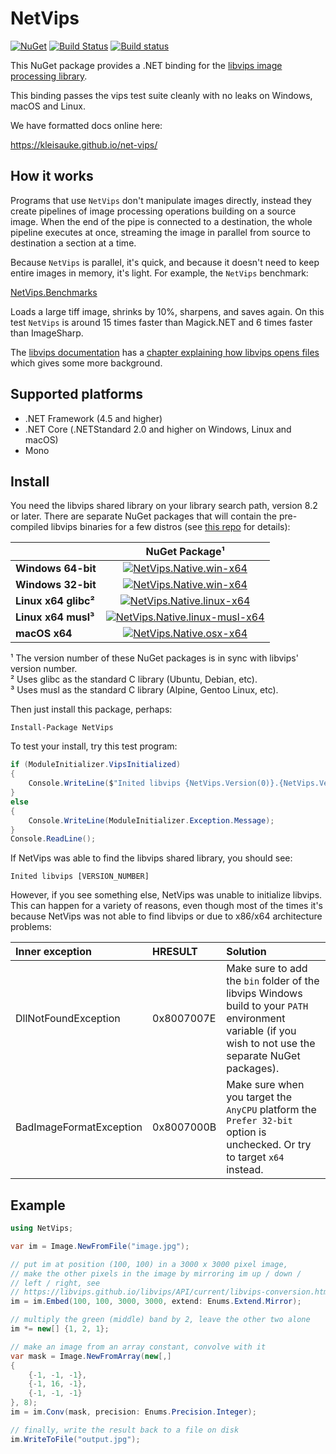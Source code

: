 # NetVips

[![NuGet](https://img.shields.io/nuget/v/NetVips.svg)](https://www.nuget.org/packages/NetVips)
[![Build Status](https://travis-ci.org/kleisauke/net-vips.svg?branch=master)](https://travis-ci.org/kleisauke/net-vips)
[![Build status](https://ci.appveyor.com/api/projects/status/d2r9uanb5yij07pt/branch/master?svg=true)](https://ci.appveyor.com/project/kleisauke/net-vips/branch/master)

This NuGet package provides a .NET binding for the [libvips image processing library](https://libvips.github.io/libvips).

This binding passes the vips test suite cleanly with no leaks on Windows, macOS and Linux.

We have formatted docs online here:

https://kleisauke.github.io/net-vips/

## How it works

Programs that use `NetVips` don't manipulate images directly, instead
they create pipelines of image processing operations building on a source
image. When the end of the pipe is connected to a destination, the whole
pipeline executes at once, streaming the image in parallel from source to
destination a section at a time.

Because `NetVips` is parallel, it's quick, and because it doesn't need to
keep entire images in memory, it's light. For example, the `NetVips` benchmark:

[NetVips.Benchmarks](https://github.com/kleisauke/net-vips/tree/master/tests/NetVips.Benchmarks)

Loads a large tiff image, shrinks by 10%, sharpens, and saves again. On this
test `NetVips` is around 15 times faster than Magick.NET and 6 times faster
than ImageSharp.

The [libvips documentation](https://libvips.github.io/libvips/API/current)
has a [chapter explaining how libvips opens
files](https://libvips.github.io/libvips/API/current/How-it-opens-files.md.html)
which gives some more background.

## Supported platforms

- .NET Framework (4.5 and higher)
- .NET Core (.NETStandard 2.0 and higher on Windows, Linux and macOS)
- Mono

## Install

You need the libvips shared library on your library search path, version 8.2 or
later. There are separate NuGet packages that will contain the pre-compiled 
libvips binaries for a few distros (see
[this repo](https://github.com/kleisauke/libvips-packaging) for details):

|                    |NuGet Package¹|
|--------------------|:------------:|
|**Windows 64-bit**  |[![NetVips.Native.win-x64](https://img.shields.io/nuget/v/NetVips.Native.win-x64.svg)](https://www.nuget.org/packages/NetVips.Native.win-x64)|
|**Windows 32-bit**  |[![NetVips.Native.win-x64](https://img.shields.io/nuget/v/NetVips.Native.win-x86.svg)](https://www.nuget.org/packages/NetVips.Native.win-x86)|
|**Linux x64 glibc²**|[![NetVips.Native.linux-x64](https://img.shields.io/nuget/v/NetVips.Native.linux-x64.svg)](https://www.nuget.org/packages/NetVips.Native.linux-x64)|
|**Linux x64 musl³** |[![NetVips.Native.linux-musl-x64](https://img.shields.io/nuget/v/NetVips.Native.linux-musl-x64.svg)](https://www.nuget.org/packages/NetVips.Native.linux-musl-x64)|
|**macOS x64**       |[![NetVips.Native.osx-x64](https://img.shields.io/nuget/v/NetVips.Native.osx-x64.svg)](https://www.nuget.org/packages/NetVips.Native.osx-x64)|

¹ The version number of these NuGet packages is in sync with libvips' version number.  
² Uses glibc as the standard C library (Ubuntu, Debian, etc).  
³ Uses musl as the standard C library (Alpine, Gentoo Linux, etc).

Then just install this package, perhaps:

    Install-Package NetVips

To test your install, try this test program:

```csharp
if (ModuleInitializer.VipsInitialized)
{
    Console.WriteLine($"Inited libvips {NetVips.Version(0)}.{NetVips.Version(1)}.{NetVips.Version(2)}");
}
else
{
    Console.WriteLine(ModuleInitializer.Exception.Message);
}
Console.ReadLine();
```

If NetVips was able to find the libvips shared library, you should see:

    Inited libvips [VERSION_NUMBER]

However, if you see something else, NetVips was unable to initialize libvips.
This can happen for a variety of reasons, even though most of the times it's because NetVips 
was not able to find libvips or due to x86/x64 architecture problems:

| Inner exception | HRESULT | Solution |
| :--- | :--- | :--- |
| DllNotFoundException | 0x8007007E | Make sure to add the `bin` folder of the libvips Windows build to your `PATH` environment variable (if you wish to not use the separate NuGet packages). |
| BadImageFormatException | 0x8007000B | Make sure when you target the `AnyCPU` platform the `Prefer 32-bit` option is unchecked. Or try to target `x64` instead. |

## Example

```csharp
using NetVips;

var im = Image.NewFromFile("image.jpg");

// put im at position (100, 100) in a 3000 x 3000 pixel image, 
// make the other pixels in the image by mirroring im up / down / 
// left / right, see
// https://libvips.github.io/libvips/API/current/libvips-conversion.html#vips-embed
im = im.Embed(100, 100, 3000, 3000, extend: Enums.Extend.Mirror);

// multiply the green (middle) band by 2, leave the other two alone
im *= new[] {1, 2, 1};

// make an image from an array constant, convolve with it
var mask = Image.NewFromArray(new[,]
{
    {-1, -1, -1},
    {-1, 16, -1},
    {-1, -1, -1}
}, 8);
im = im.Conv(mask, precision: Enums.Precision.Integer);

// finally, write the result back to a file on disk
im.WriteToFile("output.jpg");
```
